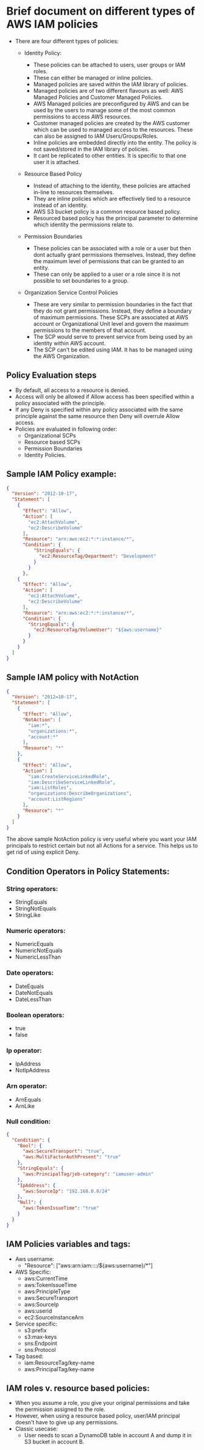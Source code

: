 # Brief document on different types of AWS IAM policies

- There are four different types of policies:
  - Identity Policy:
    - These policies can be attached to users, user groups or IAM roles.
    - These can either be managed or inline policies.
    - Managed policies are saved within the IAM library of policies.
    - Managed policies are of two different flavours as well: AWS Managed Policies and
      Customer Managed Policies.
    - AWS Managed policies are preconfigured by AWS and can be used by the users to
      manage some of the most common permissions to access AWS resources.
    - Customer managed policies are created by the AWS customer which can be used to
      managed access to the resources. These can also be assigned to IAM Users/Groups/Roles.
    - Inline policies are embedded directly into the entity. The policy is not saved/stored
      in the IAM library of policies.
    - It cant be replicated to other entities. It is specific to that one user it is
      attached.

  - Resource Based Policy
    - Instead of attaching to the identity, these policies are attached in-line to
      resources themselves.
    - They are inline policies which are effectively tied to a resource instead of an identity.
    - AWS S3 bucket policy is a common resource based policy.
    - Resourced based policy has the principal parameter to determine which identity
      the permissions relate to.

  - Permission Boundaries
    - These policies can be associated with a role or a user but then dont actually
      grant permissions themselves. Instead, they define the maximum level of permissions
      that can be granted to an entity.
    - These can only be applied to a user or a role since it is not possible to set
      boundaries to a group.

  - Organization Service Control Policies
    - These are very similar to permission boundaries in the fact that they do not
      grant permissions. Instead, they define a boundary of maximum permissions.
      These SCPs are associated at AWS account or Organizational Unit level and
      govern the maximum permissions to the members of that account.
    - The SCP would serve to prevent service from being used by an identity within
      AWS account.
    - The SCP can't be edited using IAM. It has to be managed using the AWS Organization.


## Policy Evaluation steps
- By default, all access to a resource is denied.
- Access will only be allowed if Allow access has been specified within a policy
  associated with the principle.
- If any Deny is specified within any policy associated with the same principle against
  the same resource then Deny will overrule Allow access.
- Policies are evaluated in following order:
  - Organizational SCPs
  - Resource based SCPs
  - Permission Boundaries
  - Identity Policies.

## Sample IAM Policy example:
```json
{
  "Version": "2012-10-17",
  "Statement": [
    {
      "Effect": "Allow",
      "Action": [
        "ec2:AttachVolume",
        "ec2:DescribeVolume"
      ],
      "Resource": "arn:aws:ec2:*:*:instance/*",
      "Condition": {
          "StringEquals": {
            "ec2:ResourceTag/Department": "Development"
          }
        }
      },
    {
      "Effect": "Allow",
      "Action": [
        "ec2:AttachVolume",
        "ec2:DescribeVolume"
      ],
      "Resource": "arn:aws:ec2:*:*:instance/*",
      "Condition": {
        "StringEquals": {
          "ec2:ResourceTag/VolumeUser": "${aws:username}"
        }
      }
    }
  ]
}
```
## Sample IAM policy with NotAction
```json
{
  "Version": "2012=10-17",
  "Statement": [
    {
      "Effect": "Allow",
      "NotAction": [
        "iam:*",
        "organizations:*",
        "account:*"
      ],
      "Resource": "*"
    },
    {
      "Effect": "Allow",
      "Action": [
        "iam:CreateServiceLinkedRole",
        "iam:DescribeServiceLinkedRole",
        "iam:ListRoles",
        "organizations:DescribeOrganizations",
        "account:ListRegions"
      ],
      "Resource": "*"
    }
  ]
}
```

The above sample NotAction policy is very useful where you want your IAM principals to restrict certain but not all Actions for a
service. This helps us to get rid of using explicit Deny.

## Condition Operators in Policy Statements:

### String operators:
- StringEquals
- StringNotEquals
- StringLike

### Numeric operators:
- NumericEquals
- NumericNotEquals
- NumericLessThan

### Date operators:
- DateEquals
- DateNotEquals
- DateLessThan

### Boolean operators:
- true
- false

### Ip operator:
- IpAddress
- NotIpAddress

### Arn operator:
- ArnEquals
- ArnLike

### Null condition:

```json
{
  "Condition": {
    "Bool": {
      "aws:SecureTransport": "true",
      "aws:MultiFactorAuthPresent": "true"
    },
    "StringEquals": {
      "aws:PrincipalTag/job-category": "iamuser-admin"
    },
    "IpAddress": {
      "aws:SourceIp": "192.168.0.0/24"
    },
    "Null": {
      "aws:TokenIssueTime": "true"
    }
  }
}
```

## IAM Policies variables and tags:

- Aws username:
  - "Resource": ["aws:arn:iam::::/${aws:username}/*"]
- AWS Specific:
  - aws:CurrentTime
  - aws:TokenIssueTime
  - aws:PrincipleType
  - aws:SecureTransport
  - aws:SourceIp
  - aws:userid
  - ec2:SourceInstanceArn
- Service specific:
  - s3:prefix
  - s3:max-keys
  - sns:Endpoint
  - sns:Protocol
- Tag based:
  - iam:ResourceTag/key-name
  - aws:PrincipalTag/key-name

## IAM roles v. resource based policies:
- When you assume a role, you give your original permissions and take the permission assigned to the role.
- However, when using a resource based policy, user/IAM principal doesn't have to give up any permissions.
- Classic usecase:
  - User needs to scan a DynamoDB table in account A and dump it in S3 bucket in account B.